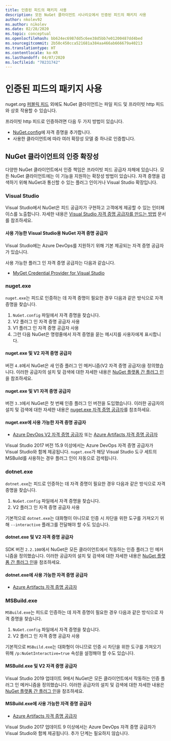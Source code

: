 ```yaml
---
title: 인증된 피드의 패키지 사용
description: 모든 NuGet 클라이언트 시나리오에서 인증된 피드의 패키지 사용
author: nkolev92
ms.author: nikolev
ms.date: 02/28/2020
ms.topic: conceptual
ms.openlocfilehash: bb624ec6987dd5c6ee38d5bb7e01200487dd4bed
ms.sourcegitcommit: 2b50c450cca521681a384aa466ab666679a40213
ms.translationtype: HT
ms.contentlocale: ko-KR
ms.lasthandoff: 04/07/2020
ms.locfileid: "78231742"
---
```

# <a name="consuming-packages-from-authenticated-feeds"></a>인증된 피드의 패키지 사용

nuget.org [퍼블릭 피드](https://api.nuget.org/v3/index.json) 외에도 NuGet 클라이언트는 파일 피드 및 프라이빗 http 피드와 상호 작용할 수 있습니다.


프라이빗 http 피드로 인증하려면 다음 두 가지 방법이 있습니다.

* [NuGet.config](../reference/nuget-config-file.md#packagesourcecredentials)에 자격 증명을 추가합니다.
* 사용한 클라이언트에 따라 여러 확장성 모델 중 하나로 인증합니다.

## <a name="nuget-clients-authentication-extensibility"></a>NuGet 클라이언트의 인증 확장성

다양한 NuGet 클라이언트에서 인증 책임은 프라이빗 피드 공급자 자체에 있습니다.
모든 NuGet 클라이언트에는 이 기능을 지원하는 확장성 방법이 있습니다. 자격 증명을 검색하기 위해 NuGet과 통신할 수 있는 플러그 인이거나 Visual Studio 확장입니다.

### <a name="visual-studio"></a>Visual Studio

Visual Studio에서 NuGet은 피드 공급자가 구현하고 고객에게 제공할 수 있는 인터페이스를 노출합니다. 자세한 내용은 [Visual Studio 자격 증명 공급자를 만드는 방법](../reference/extensibility/NuGet-Credential-Providers-for-Visual-Studio.md) 문서를 참조하세요.

#### <a name="available-nuget-credential-providers-for-visual-studio"></a>사용 가능한 Visual Studio용 NuGet 자격 증명 공급자

Visual Studio에는 Azure DevOps를 지원하기 위해 기본 제공되는 자격 증명 공급자가 있습니다.


사용 가능한 플러그 인 자격 증명 공급자는 다음과 같습니다.

* [MyGet Credential Provider for Visual Studio](http://docs.myget.org/docs/reference/credential-provider-for-visual-studio)

### <a name="nugetexe"></a>nuget.exe

`nuget.exe`는 피드로 인증하는 데 자격 증명이 필요한 경우 다음과 같은 방식으로 자격 증명을 찾습니다.

1. `NuGet.config` 파일에서 자격 증명을 찾습니다.
1. V2 플러그 인 자격 증명 공급자 사용
1. V1 플러그 인 자격 증명 공급자 사용
1. 그런 다음 NuGet은 명령줄에서 자격 증명을 묻는 메시지를 사용자에게 표시합니다.

#### <a name="nugetexe-and-v2-credential-providers"></a>nuget.exe 및 V2 자격 증명 공급자

버전 `4.8`에서 NuGet은 새 인증 플러그 인 메커니즘(V2 자격 증명 공급자)을 정의했습니다.
이러한 공급자의 설치 및 검색에 대한 자세한 내용은 [NuGet 플랫폼 간 플러그 인](../reference/extensibility/NuGet-Cross-Platform-Plugins.md#plugin-installation-and-discovery)을 참조하세요.

#### <a name="nugetexe-and-v1-credential-providers"></a>nuget.exe 및 V1 자격 증명 공급자

버전 `3.3`에서 NuGet은 첫 번째 인증 플러그 인 버전을 도입했습니다.
이러한 공급자의 설치 및 검색에 대한 자세한 내용은 [nuget.exe 자격 증명 공급자](../reference/extensibility/nuget-exe-Credential-Providers.md#nugetexe-credential-provider-discovery)를 참조하세요.

#### <a name="available-credential-providers-for-nugetexe"></a>nuget.exe에 사용 가능한 자격 증명 공급자

* [Azure DevOps V2 자격 증명 공급자](/azure/devops/artifacts/nuget/nuget-exe?view=azure-devops#add-a-feed-to-nuget-482-or-later) 또는 [Azure Artifacts 자격 증명 공급자](https://github.com/microsoft/artifacts-credprovider)

Visual Studio 2017 버전 15.9 이상에서는 Azure DevOps 자격 증명 공급자가 Visual Studio와 함께 제공됩니다.
`nuget.exe`가 해당 Visual Studio 도구 세트의 MSBuild를 사용하는 경우 플러그 인이 자동으로 검색됩니다.

### <a name="dotnetexe"></a>dotnet.exe

`dotnet.exe`는 피드로 인증하는 데 자격 증명이 필요한 경우 다음과 같은 방식으로 자격 증명을 찾습니다.

1. `NuGet.config` 파일에서 자격 증명을 찾습니다.
1. V2 플러그 인 자격 증명 공급자 사용

기본적으로 `dotnet.exe`는 대화형이 아니므로 인증 시 차단을 위한 도구를 가져오기 위해 `--interactive` 플래그를 전달해야 할 수도 있습니다.

#### <a name="dotnetexe-and-v2-credential-providers"></a>dotnet.exe 및 V2 자격 증명 공급자

SDK 버전 `2.2.100`에서 NuGet은 모든 클라이언트에서 작동하는 인증 플러그 인 메커니즘을 정의했습니다.
이러한 공급자의 설치 및 검색에 대한 자세한 내용은 [NuGet 플랫폼 간 플러그 인](../reference/extensibility/NuGet-Cross-Platform-Plugins.md#plugin-installation-and-discovery)을 참조하세요.

#### <a name="available-credential-providers-for-dotnetexe"></a>dotnet.exe에 사용 가능한 자격 증명 공급자

* [Azure Artifacts 자격 증명 공급자](https://github.com/microsoft/artifacts-credprovider)

### <a name="msbuildexe"></a>MSBuild.exe

`MSBuild.exe`는 피드로 인증하는 데 자격 증명이 필요한 경우 다음과 같은 방식으로 자격 증명을 찾습니다.

1. `NuGet.config` 파일에서 자격 증명을 찾습니다.
1. V2 플러그 인 자격 증명 공급자 사용

기본적으로 `MSBuild.exe`는 대화형이 아니므로 인증 시 차단을 위한 도구를 가져오기 위해 `/p:NuGetInteractive=true` 속성을 설정해야 할 수도 있습니다.

#### <a name="msbuildexe-and-v2-credential-providers"></a>MSBuild.exe 및 V2 자격 증명 공급자

Visual Studio 2019 업데이트 9에서 NuGet은 모든 클라이언트에서 작동하는 인증 플러그 인 메커니즘을 정의했습니다.
이러한 공급자의 설치 및 검색에 대한 자세한 내용은 [NuGet 플랫폼 간 플러그 인](../reference/extensibility/NuGet-Cross-Platform-Plugins.md#plugin-installation-and-discovery)을 참조하세요.

#### <a name="available-credential-providers-for-msbuildexe"></a>MSBuild.exe에 사용 가능한 자격 증명 공급자

* [Azure Artifacts 자격 증명 공급자](https://github.com/microsoft/artifacts-credprovider)

Visual Studio 2017 업데이트 9 이상에서는 Azure DevOps 자격 증명 공급자가 Visual Studio와 함께 제공됩니다. 추가 단계는 필요하지 않습니다.
